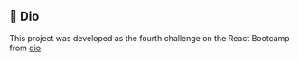 ## :pushpin: Dio

This project was developed as the fourth challenge on the React Bootcamp from [dio](https://dio.me).
